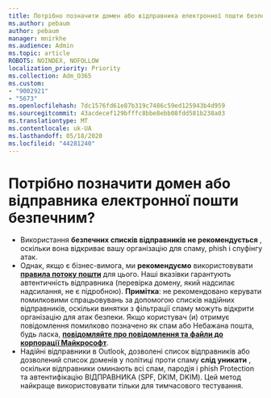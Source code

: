 ```yaml
---
title: Потрібно позначити домен або відправника електронної пошти безпечним?
ms.author: pebaum
author: pebaum
manager: mnirkhe
ms.audience: Admin
ms.topic: article
ROBOTS: NOINDEX, NOFOLLOW
localization_priority: Priority
ms.collection: Adm_O365
ms.custom:
- "9002921"
- "5673"
ms.openlocfilehash: 7dc1576fd61e87b319c7486c59ed125943b4d959
ms.sourcegitcommit: 43acdecef129bfffc8bbe8ebb08fdd581b238a03
ms.translationtype: MT
ms.contentlocale: uk-UA
ms.lasthandoff: 05/18/2020
ms.locfileid: "44281240"
---
```

# <a name="need-to-mark-a-domain-or-email-sender-safe"></a>Потрібно позначити домен або відправника електронної пошти безпечним?

- Використання **безпечних списків відправників не рекомендується** , оскільки вона відкриває вашу організацію для спаму, phish і спуфінгу атак.
- Однак, якщо є бізнес-вимога, ми **рекомендуємо** використовувати **[правила потоку пошти](https://docs.microsoft.com/microsoft-365/security/office-365-security/create-safe-sender-lists-in-office-365?view=o365-worldwide#recommended-use-mail-flow-rules)** для цього. Наші вказівки гарантують автентичність відправника (перевірка домену, який надсилає надсилання, не є підробною). **Примітка**: не рекомендовано керувати помилковими спрацьовувань за допомогою списків надійних відправників, оскільки винятки з фільтрації спаму можуть відкрити організацію для атак безпеки. Якщо користувач (и) отримує повідомлення помилково позначено як спам або Небажана пошта, будь ласка, **[повідомляйте про повідомлення та файли до корпорації Майкрософт](https://protection.office.com/reportsubmission)**.
- Надійні відправники в Outlook, дозволені список відправників або дозволений список доменів у політиці проти спаму **слід уникати** , оскільки відправники оминають всі спам, пародія і phish Protection та автентифікацію ВІДПРАВНИКА (SPF, DKIM, DKIM). Цей метод найкраще використовувати тільки для тимчасового тестування.
